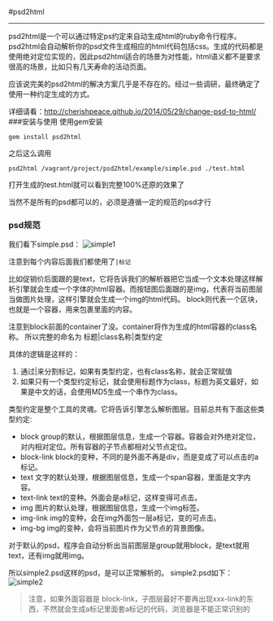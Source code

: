 #psd2html

---

psd2html是一个可以通过特定ps约定来自动生成html的ruby命令行程序。
psd2html会自动解析你的psd文件生成相应的html代码包括css。生成的代码都是使用绝对定位实现的，因此psd2html适合的场景为对性能，html语义都不是要求很高的场景，比如只有几天寿命的活动页面。

应该说完美的psd2html的解决方案几乎是不存在的。经过一些调研，最终确定了使用一种约定生成的方式。

详细请看：http://cherishpeace.github.io/2014/05/29/change-psd-to-html/
###安装与使用
使用gem安装
```
gem install psd2html
```

之后这么调用
```
psd2html /vagrant/project/psd2html/example/simple.psd ./test.html
```
打开生成的test.html就可以看到完整100%还原的效果了


当然不是所有的psd都可以的，必须是遵循一定的规范的psd才行



### psd规范





我们看下simple.psd：
![simple1](http://blogzwk.qiniudn.com/simple.JPG)


注意到每个内容后面我们都使用了`|标记`

比如促销价后面跟的是text，它将告诉我们的解析器把它当成一个文本处理这样解析引擎就会生成一个字体的html容器。而按钮图后面跟的是img，代表将当前图层当做图片处理，这样引擎就会生成一个img的html代码。
block则代表一个区块，也就是一个容器，用来包裹里面的内容。

注意到block前面的container了没。container将作为生成的html容器的class名称。
所以完整的命名为 标题|class名称|类型约定

具体的逻辑是这样的：

1. 通过|来分割标记，如果有类型约定，也有class名称，就会正常赋值 
2. 如果只有一个类型约定标记，就会使用标题作为class，标题为英文最好，如果是中文的话，会使用MD5生成一个串作为class。

类型约定是整个工具的灵魂。它将告诉引擎怎么解析图层。目前总共有下面这些类型约定:

* block group的默认，根据图层信息，生成一个容器。容器会对外绝对定位，对内相对定位。所有容器的子节点都相对父节点定位。
* block-link block的变种，不同的是外面不再是div，而是变成了可以点击的a标记。
* text 文字的默认处理，根据图层信息，生成一个span容器，里面是文字内容。
* text-link text的变种。外面会是a标记，这样变得可点击。
* img 图片的默认处理，根据图层信息，生成一个img标签。
* img-link img的变种，会在img外面包一层a标记，变的可点击。
* img-bg img的变种，会将当前图片作为父节点的背景图像。

对于默认的psd，程序会自动分析出当前图层是group就用block，是text就用text，还有img就用img。

所以simple2.psd这样的psd，是可以正常解析的。
simple2.psd如下：
![simple2](http://blogzwk.qiniudn.com/simple2.JPG)




> 注意，如果外面容器是 block-link，子图层最好不要再出现xxx-link的东西，不然就会生成a标记里面套a标记的代码，浏览器是不能正常识别的

